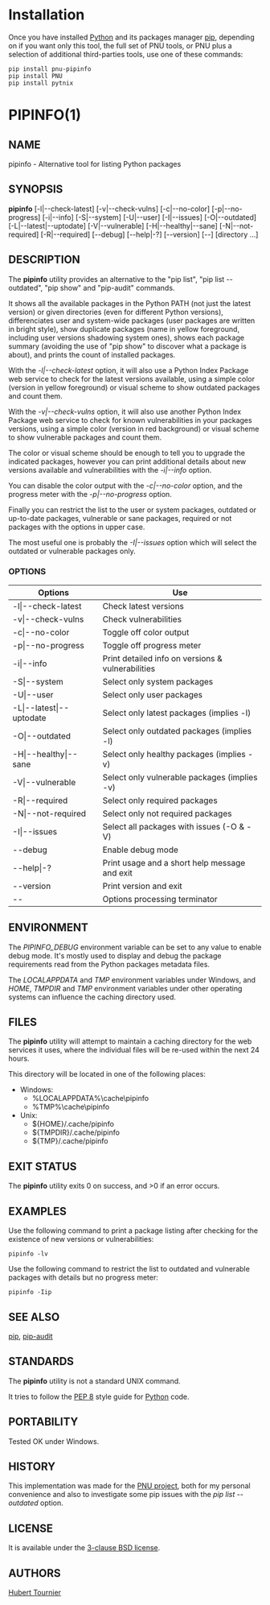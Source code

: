 # Installation
Once you have installed [Python](https://www.python.org/downloads/) and its packages manager [pip](https://pip.pypa.io/en/stable/installation/),
depending on if you want only this tool, the full set of PNU tools, or PNU plus a selection of additional third-parties tools, use one of these commands:
```
pip install pnu-pipinfo
pip install PNU
pip install pytnix
```
# PIPINFO(1)

## NAME
pipinfo - Alternative tool for listing Python packages

## SYNOPSIS
**pipinfo**
\[-l|--check-latest\]
\[-v|--check-vulns\]
\[-c|--no-color\]
\[-p|--no-progress\]
\[-i|--info\]
\[-S|--system\]
\[-U|--user\]
\[-I|--issues\]
\[-O|--outdated\]
\[-L|--latest|--uptodate\]
\[-V|--vulnerable\]
\[-H|--healthy|--sane\]
\[-N|--not-required\]
\[-R|--required\]
\[--debug\]
\[--help|-?\]
\[--version\]
\[--\]
\[directory ...\]

## DESCRIPTION
The **pipinfo** utility provides an alternative to the "pip list", "pip list --outdated", "pip show" and "pip-audit" commands.

It shows all the available packages in the Python PATH (not just the latest version) or given directories (even for different Python versions), differenciates user and system-wide packages (user packages are written in bright style), show duplicate packages (name in yellow foreground, including user versions shadowing system ones), shows each package summary (avoiding the use of "pip show" to discover what a package is about), and prints the count of installed packages.

With the *-l|--check-latest* option, it will also use a Python Index Package web service to check for the latest versions available, using a simple color (version in yellow foreground) or visual scheme to show outdated packages and count them.

With the *-v|--check-vulns* option, it will also use another Python Index Package web service to check for known vulnerabilities in your packages versions, using a simple color (version in red background) or visual scheme to show vulnerable packages and count them.

The color or visual scheme should be enough to tell you to upgrade the indicated packages, however you can print additional details about new versions available and vulnerabilities with the *-i|--info* option.

You can disable the color output with the *-c|--no-color* option, and the progress meter with the *-p|--no-progress* option.

Finally you can restrict the list to the user or system packages, outdated or up-to-date packages, vulnerable or sane packages, required or not packages with the options in upper case.

The most useful one is probably the *-I|--issues* option which will select the outdated or vulnerable packages only.

### OPTIONS
Options | Use
------- | ---
-l\|--check-latest|Check latest versions
-v\|--check-vulns|Check vulnerabilities
-c\|--no-color|Toggle off color output
-p\|--no-progress|Toggle off progress meter
-i\|--info|Print detailed info on versions & vulnerabilities
-S\|--system|Select only system packages
-U\|--user|Select only user packages
-L\|--latest\|--uptodate|Select only latest packages (implies -l)
-O\|--outdated|Select only outdated packages (implies -l)
-H\|--healthy\|--sane|Select only healthy packages (implies -v)
-V\|--vulnerable|Select only vulnerable packages (implies -v)
-R\|--required|Select only required packages
-N\|--not-required|Select only not required packages
-I\|--issues|Select all packages with issues (-O & -V)
--debug|Enable debug mode
--help\|-?|Print usage and a short help message and exit
--version|Print version and exit
--|Options processing terminator

## ENVIRONMENT
The *PIPINFO_DEBUG* environment variable can be set to any value to enable debug mode.
It's mostly used to display and debug the package requirements read from the Python packages metadata files.

The *LOCALAPPDATA* and *TMP* environment variables under Windows, and *HOME*, *TMPDIR* and *TMP* environment variables
under other operating systems can influence the caching directory used.

## FILES
The **pipinfo** utility will attempt to maintain a caching directory for the web services it uses, where the individual files will be re-used within the next 24 hours.

This directory will be located in one of the following places:
* Windows:
  * %LOCALAPPDATA%\\cache\\pipinfo
  * %TMP%\\cache\\pipinfo
* Unix:
  * ${HOME}/.cache/pipinfo
  * ${TMPDIR}/.cache/pipinfo
  * ${TMP}/.cache/pipinfo

## EXIT STATUS
The **pipinfo** utility exits 0 on success, and >0 if an error occurs.

## EXAMPLES
Use the following command to print a package listing after checking for the existence of new versions or vulnerabilities:
```
pipinfo -lv
```

Use the following command to restrict the list to outdated and vulnerable packages with details but no progress meter:
```
pipinfo -Iip
```

## SEE ALSO
[pip](https://pypi.org/project/pip/),
[pip-audit](https://pypi.org/project/pip-audit/)

## STANDARDS
The **pipinfo** utility is not a standard UNIX command.

It tries to follow the [PEP 8](https://www.python.org/dev/peps/pep-0008/) style guide for [Python](https://www.python.org/) code.

## PORTABILITY
Tested OK under Windows.

## HISTORY
This implementation was made for the [PNU project](https://github.com/HubTou/PNU),
both for my personal convenience and also to investigate some pip issues with the *pip list --outdated* option.

## LICENSE
It is available under the [3-clause BSD license](https://opensource.org/licenses/BSD-3-Clause).

## AUTHORS
[Hubert Tournier](https://github.com/HubTou)

